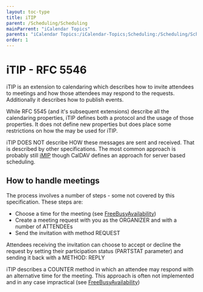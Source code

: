 ```yaml
---
layout: toc-type
title: iTIP
parent: /Scheduling/Scheduling
mainParrent: "iCalendar Topics"
parents: "iCalendar Topics:/iCalendar-Topics;Scheduling:/Scheduling/Scheduling/"
order: 1
---
```


# iTIP - RFC 5546

iTIP is an extension to calendaring which describes how to invite attendees to meetings and how those attendees may respond to the requests. Additionally it describes how to publish events.

While RFC 5545 (and it's subsequent extensions) describe all the calendaring properties, iTIP defines both a protocol and the usage of those properties. It does not define new properties but does place some restrictions on how the may be used for iTIP.

iTIP DOES NOT describe HOW these messages are sent and received. That is described by other specifications. The most common approach is probably still [iMIP](/Scheduling/iMIP/) though CalDAV defines an approach for server based scheduling.

## How to handle meetings
The process involves a number of steps - some not covered by this specification. These steps are:

   *  Choose a time for the meeting (see [FreeBusyAvailability](/Scheduling/FreeBusyAvailability/))
   *  Create a meeting request with you as the ORGANIZER and with a number of ATTENDEEs
   *  Send the invitation with method REQUEST

Attendees receiving the invitation can choose to accept or decline the request by setting their participation status (PARTSTAT parameter) and sending it back with a METHOD: REPLY

iTIP describes a COUNTER method in which an attendee may respond with an alternative time for the meeting. This approach is often not implemented and in any case impractical (see [FreeBusyAvailability](/Scheduling/FreeBusyAvailability/))
